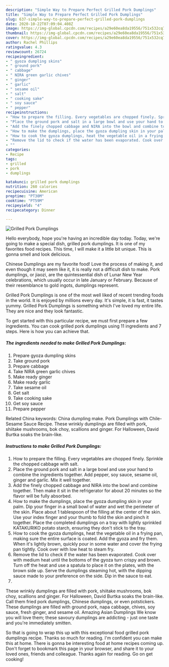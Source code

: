 ```yaml
---
description: "Simple Way to Prepare Perfect Grilled Pork Dumplings"
title: "Simple Way to Prepare Perfect Grilled Pork Dumplings"
slug: 637-simple-way-to-prepare-perfect-grilled-pork-dumplings
date: 2020-10-22T07:09:04.408Z
image: https://img-global.cpcdn.com/recipes/a29e60ea8da19556/751x532cq70/grilled-pork-dumplings-recipe-main-photo.jpg
thumbnail: https://img-global.cpcdn.com/recipes/a29e60ea8da19556/751x532cq70/grilled-pork-dumplings-recipe-main-photo.jpg
cover: https://img-global.cpcdn.com/recipes/a29e60ea8da19556/751x532cq70/grilled-pork-dumplings-recipe-main-photo.jpg
author: Rachel Phillips
ratingvalue: 4.3
reviewcount: 26724
recipeingredient:
- " gyoza dumpling skins"
- " ground pork"
- " cabbage"
- " NIRA green garlic chives"
- " ginger"
- " garlic"
- " sesame oil"
- " salt"
- " cooking sake"
- " soy sauce"
- " pepper"
recipeinstructions:
- "How to prepare the filling. Every vegetables are chopped finely. Sprinkle the chopped cabbage with salt."
- "Place the ground pork and salt in a large bowl and use your hand to combine the ingredients together. Add pepper, soy sauce, sesame oil, ginger and garlic. Mix it well together."
- "Add the finely chopped cabbage and NIRA into the bowl and combine together. Then make it sit in the refrigerator for about 20 minutes so the flavor will be fully absorbed."
- "How to make the dumplings, place the gyoza dumpling skin in your palm. Dip your finger in a small bowl of water and wet the perimeter of the skin. Place about 1 tablespoon of the filling at the center of the skin. Use your index finger and your thumb to fold the skin and pinch it together. Place the completed dumplings on a tray with lightly sprinkled KATAKURIKO potato starch, ensuring they don&#39;t stick to the tray."
- "How to cook the gyoza dumplings, heat the vegetable oil in a frying pan, making sure the entire surface is coated. Add the gyoza and fry them. When it&#39;s lightly brown, quickly pour in some water and cover the frying pan tightly. Cook over with low heat to steam fry."
- "Remove the lid to check if the water has been evaporated. Cook over with medium heat until the bottoms of the gyoza turn crispy and brown. Turn off the heat and use a spatula to place it on the plates, with the brown side up. Serve the dumplings steaming hot, with the dipping sauce made to your preference on the side. Dip in the sauce to eat."
- ""
categories:
- Recipe
tags:
- grilled
- pork
- dumplings

katakunci: grilled pork dumplings 
nutrition: 260 calories
recipecuisine: American
preptime: "PT30M"
cooktime: "PT59M"
recipeyield: "4"
recipecategory: Dinner

---
```



![Grilled Pork Dumplings](https://img-global.cpcdn.com/recipes/a29e60ea8da19556/751x532cq70/grilled-pork-dumplings-recipe-main-photo.jpg)

Hello everybody, hope you're having an incredible day today. Today, we're going to make a special dish, grilled pork dumplings. It is one of my favorites food recipes. This time, I will make it a little bit unique. This is gonna smell and look delicious.

Chinese Dumplings are my favorite food! Love the process of making it, and even though it may seem like it, it is really not a difficult dish to make. Pork dumplings, or jiaozi, are the quintessential dish of Lunar New Year celebrations, which usually occur in late January or February. Because of their resemblance to gold ingots, dumplings represent.

Grilled Pork Dumplings is one of the most well liked of recent trending foods in the world. It is enjoyed by millions every day. It's simple, it is fast, it tastes yummy. Grilled Pork Dumplings is something which I've loved my entire life. They are nice and they look fantastic.


To get started with this particular recipe, we must first prepare a few ingredients. You can cook grilled pork dumplings using 11 ingredients and 7 steps. Here is how you can achieve that.

<!--inarticleads1-->

##### The ingredients needed to make Grilled Pork Dumplings:

1. Prepare  gyoza dumpling skins
1. Take  ground pork
1. Prepare  cabbage
1. Take  NIRA green garlic chives
1. Make ready  ginger
1. Make ready  garlic
1. Take  sesame oil
1. Get  salt
1. Take  cooking sake
1. Get  soy sauce
1. Prepare  pepper


Related China keywords: China dumpling make. Pork Dumplings with Chile-Sesame Sauce Recipe. These wrinkly dumplings are filled with pork, shiitake mushrooms, bok choy, scallions and ginger. For Halloween, David Burtka soaks the brain-like. 

<!--inarticleads2-->

##### Instructions to make Grilled Pork Dumplings:

1. How to prepare the filling. Every vegetables are chopped finely. Sprinkle the chopped cabbage with salt.
1. Place the ground pork and salt in a large bowl and use your hand to combine the ingredients together. Add pepper, soy sauce, sesame oil, ginger and garlic. Mix it well together.
1. Add the finely chopped cabbage and NIRA into the bowl and combine together. Then make it sit in the refrigerator for about 20 minutes so the flavor will be fully absorbed.
1. How to make the dumplings, place the gyoza dumpling skin in your palm. Dip your finger in a small bowl of water and wet the perimeter of the skin. Place about 1 tablespoon of the filling at the center of the skin. Use your index finger and your thumb to fold the skin and pinch it together. Place the completed dumplings on a tray with lightly sprinkled KATAKURIKO potato starch, ensuring they don&#39;t stick to the tray.
1. How to cook the gyoza dumplings, heat the vegetable oil in a frying pan, making sure the entire surface is coated. Add the gyoza and fry them. When it&#39;s lightly brown, quickly pour in some water and cover the frying pan tightly. Cook over with low heat to steam fry.
1. Remove the lid to check if the water has been evaporated. Cook over with medium heat until the bottoms of the gyoza turn crispy and brown. Turn off the heat and use a spatula to place it on the plates, with the brown side up. Serve the dumplings steaming hot, with the dipping sauce made to your preference on the side. Dip in the sauce to eat.
1. 


These wrinkly dumplings are filled with pork, shiitake mushrooms, bok choy, scallions and ginger. For Halloween, David Burtka soaks the brain-like. Call them fried pork dumplings, Chinese dumplings, or even potstickers. These dumplings are filled with ground pork, napa cabbage, chives, soy sauce, fresh ginger, and sesame oil. Amazing Asian Dumplings We know you will love them; these savoury dumplings are addicting - just one taste and you&#39;re immediately smitten. 

So that is going to wrap this up with this exceptional food grilled pork dumplings recipe. Thanks so much for reading. I'm confident you can make this at home. There is gonna be interesting food at home recipes coming up. Don't forget to bookmark this page in your browser, and share it to your loved ones, friends and colleague. Thanks again for reading. Go on get cooking!
